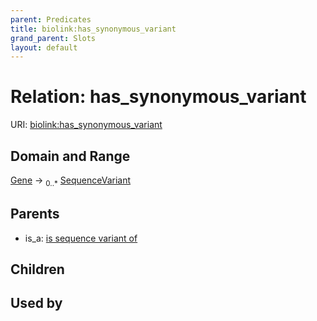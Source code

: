 ```yaml
---
parent: Predicates
title: biolink:has_synonymous_variant
grand_parent: Slots
layout: default
---
```


# Relation: has_synonymous_variant




URI: [biolink:has_synonymous_variant](https://w3id.org/biolink/vocab/has_synonymous_variant)

## Domain and Range

[Gene](Gene.md) ->  <sub>0..\*</sub> [SequenceVariant](SequenceVariant.md)

## Parents

 *  is_a: [is sequence variant of](is_sequence_variant_of.md)

## Children


## Used by


